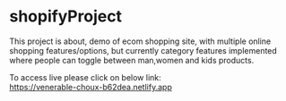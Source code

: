 # shopifyProject

This project is about, demo  of ecom shopping site, with multiple online shopping features/options, but currently category features implemented where people can toggle between man,women and kids products.

To access live please click on below link:    
https://venerable-choux-b62dea.netlify.app 
